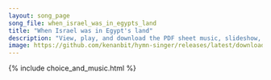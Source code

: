 ```yaml
---
layout: song_page
song_file: when_israel_was_in_egypts_land
title: "When Israel was in Egypt's land"
description: "View, play, and download the PDF sheet music, slideshow, and audio. Lyrics: When Israel was in Egypt's land, let my people go, oppressed so hard they could not stand, let my people go.    Go down, Moses, way down in Egypt's la... english christian 4part chords"
image: https://github.com/kenanbit/hymn-singer/releases/latest/download/when_israel_was_in_egypts_land-trad.png
---
```


{% include choice_and_music.html %}